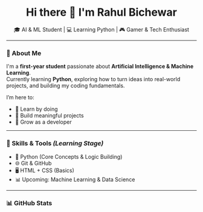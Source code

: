 <h1 align="center">Hi there 👋 I'm Rahul Bichewar</h1>

<p align="center">
  🎓 AI & ML Student | 💻 Learning Python | 🎮 Gamer & Tech Enthusiast
</p>

---

### 🌱 About Me

I'm a **first-year student** passionate about **Artificial Intelligence & Machine Learning**.  
Currently learning **Python**, exploring how to turn ideas into real-world projects, and building my coding fundamentals.

I’m here to:
- 🧠 Learn by doing  
- 🔨 Build meaningful projects  
- 🌱 Grow as a developer  

---

### 🚀 Skills & Tools *(Learning Stage)*

- 🐍 Python (Core Concepts & Logic Building)  
- 🌐 Git & GitHub  
- 🖥️ HTML + CSS (Basics)  
- 📊 Upcoming: Machine Learning & Data Science  

---

### 📊 GitHub Stats

<p align
